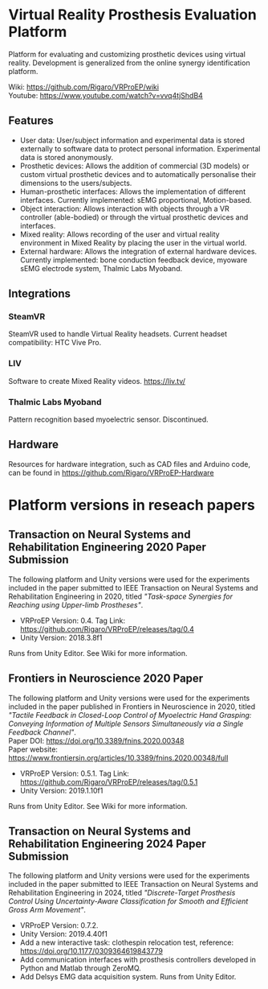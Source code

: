 # Virtual Reality Prosthesis Evaluation Platform
Platform for evaluating and customizing prosthetic devices using virtual reality.
Development is generalized from the online synergy identification platform.

Wiki: https://github.com/Rigaro/VRProEP/wiki  
Youtube: https://www.youtube.com/watch?v=vvq4tjShdB4

## Features
- User data: User/subject information and experimental data is stored externally to software data to protect personal information. Experimental data is stored anonymously.
- Prosthetic devices: Allows the addition of commercial (3D models) or custom virtual prosthetic devices and to automatically personalise their dimensions to the users/subjects.
- Human-prosthetic interfaces: Allows the implementation of different interfaces. Currently implemented: sEMG proportional, Motion-based.
- Object interaction: Allows interaction with objects through a VR controller (able-bodied) or through the virtual prosthetic devices and interfaces.
- Mixed reality: Allows recording of the user and virtual reality environment in Mixed Reality by placing the user in the virtual world.
- External hardware: Allows the integration of external hardware devices. Currently implemented: bone conduction feedback device, myoware sEMG electrode system, Thalmic Labs Myoband.

## Integrations
### SteamVR
SteamVR used to handle Virtual Reality headsets.
Current headset compatibility: HTC Vive Pro.

### LIV
Software to create Mixed Reality videos.
https://liv.tv/

### Thalmic Labs Myoband
Pattern recognition based myoelectric sensor. Discontinued.

## Hardware
Resources for hardware integration, such as CAD files and Arduino code, can be found in https://github.com/Rigaro/VRProEP-Hardware

# Platform versions in reseach papers

## Transaction on Neural Systems and Rehabilitation Engineering 2020 Paper Submission
The following platform and Unity versions were used for the experiments included in the paper submitted to IEEE Transaction on Neural Systems and Rehabilitation Engineering in 2020, titled *"Task-space Synergies for Reaching using Upper-limb Prostheses"*.

- VRProEP Version: 0.4. Tag Link: https://github.com/Rigaro/VRProEP/releases/tag/0.4
- Unity Version: 2018.3.8f1

Runs from Unity Editor. See Wiki for more information.

## Frontiers in Neuroscience 2020 Paper
The following platform and Unity versions were used for the experiments included in the paper published in Frontiers in Neuroscience in 2020, titled *"Tactile Feedback in Closed-Loop Control of Myoelectric Hand Grasping: Conveying Information of Multiple Sensors Simultaneously via a Single Feedback Channel"*.  
Paper DOI: https://doi.org/10.3389/fnins.2020.00348  
Paper website: https://www.frontiersin.org/articles/10.3389/fnins.2020.00348/full

- VRProEP Version: 0.5.1. Tag Link: https://github.com/Rigaro/VRProEP/releases/tag/0.5.1
- Unity Version: 2019.1.10f1

Runs from Unity Editor. See Wiki for more information.

## Transaction on Neural Systems and Rehabilitation Engineering 2024 Paper Submission
The following platform and Unity versions were used for the experiments included in the paper submitted to IEEE Transaction on Neural Systems and Rehabilitation Engineering in 2024, titled *"Discrete-Target Prosthesis Control Using Uncertainty-Aware Classification for Smooth and Efficient Gross Arm Movement"*.

- VRProEP Version: 0.7.2.
- Unity Version: 2019.4.40f1
- Add a new interactive task: clothespin relocation test, reference: https://doi.org/10.1177/0309364619843779
- Add communication interfaces with prosthesis controllers developed in Python and Matlab through ZeroMQ.
- Add Delsys EMG data acquisition system.
Runs from Unity Editor.


